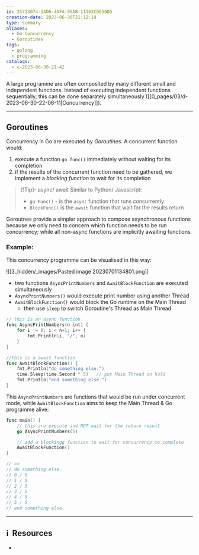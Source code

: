 ```yaml
---
id: 25723074-5AD6-4AFA-95AB-11163CD656D5
creation-date: 2023-06-30T21:12:14
type: summary
aliases:
  - Go Concurrency
  - Goroutines
tags:
  - golang
  - programming
catalogs:
  - c-2023-06-30-21-42
---
```


A large programme are often composited by many different small and independent functions. Instead of executing independent functions sequentially, this can be done separately simultaneously ([[0_pages/03/d-2023-06-30-22-06-11|Concurrency]]). 

---
## Goroutines

Concurrency in Go are executed by *Goroutines*. A concurrent function would: 
1. execute a function `go func()` immediately without waiting for its completion
2. if the results of the concurrent function need to be gathered, we implement a *blocking function* to wait for its completion

> [!Tip]- async/ await
> Similar to Python/ Javascript: 
> - `go Func()` - is the `async` function that runs concurrently
> - `BlockFunc()` is the `await` function that wait for the results return

Goroutnes provide a simpler approach to compose asynchronous functions because we only need to concern which function needs to be run concurrency; while all non-async functions are implicitly awaiting functions. 

### Example:

This concurrency programme can be visualised in this way: 

![[3_hidden/_images/Pasted image 20230701134801.png]]

- two functions `AsyncPrintNumbers` and `AwaitBlockFunction` are executed simultaneously
- `AsyncPrintNumbers()` would execute print number using another Thread
- `AwaitBlockFunction()` would block the Go runtime on the Main Thread
	- then use `sleep` to switch Goroutine's Thread as Main Thread

```go
// this is an async function
func AsyncPrintNumbers(n int) {
	for i := 0; i < n+1; i++ {
		fmt.Println(i, "/", n)
	}
}

//this is a await function 
func AwaitBlockFunction() {
	fmt.Println("do something else.")
	time.Sleep(time.Second * 5)   // put Main Thread on hold
	fmt.Println("end something else.")
}
```

This `AsyncPrintNumbers` are functions that would be run under concurrent mode, while `AwaitBlockFunction` aims to keep the Main Thread & Go programme alive: 

```go 
func main() {
	// this are execute and NOT wait for the return result
	go AsyncPrintNumbers(5) 

	// add a blockingg function to wait for concurrency to complete
	AwaitBlockFunction()
}

// >>
// do something else.
// 0 / 5
// 1 / 5
// 2 / 5
// 3 / 5
// 4 / 5
// 5 / 5
// end something else.
```


---
## ℹ️  Resources
- 